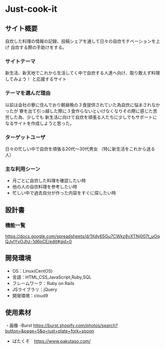
# Just-cook-it

## サイト概要
自炊した料理の情報の記録、投稿シェアを通して日々の自炊モチベーションを上げ
自炊する際の手助けをする。
### サイトテーマ
新生活、新天地でこれから生活してく中で自炊する人達へ向け、取り敢えず料理してみよう！
と応援するサイト
### テーマを選んだ理由
以前は会社の寮に住んでおり朝昼晩の３食提供されていた為自炊に悩まされなかったが
寮を出て引っ越した際に３食作らないといけなくなりその際に感じた苦労した為、少しでも
新生活に向けて自炊を頑張る人たちに少しでもサポートになるサイトを作成しようと思った。
### ターゲットユーザ
日々の忙しい中で自炊を頑張る20代〜30代男女
（特に新生活をこれから送る人）

### 主な利用シーン
- 月ごとに自炊した料理を確認したい時
- 他の人の自炊料理を参考したい時
- 忙しい中で過去自分が作った内容をすぐに探したい時
## 設計書

### 機能一覧
https://docs.google.com/spreadsheets/d/1Xdy65Gu7CWkz8vXTNj007t_uOqQJvIYvOJhz-1d6pCE/edit#gid=0

## 開発環境
- OS：Linux(CentOS)
- 言語：HTML,CSS,JavaScript,Ruby,SQL
- フレームワーク：Ruby on Rails
- JSライブラリ：jQuery
- 開発環境：cloud9

## 使用素材
・画像
-Burst https://burst.shopify.com/photos/search?button=&page=5&q=just+plate+fork+spoon
- ばたくそ　https://www.pakutaso.com/
